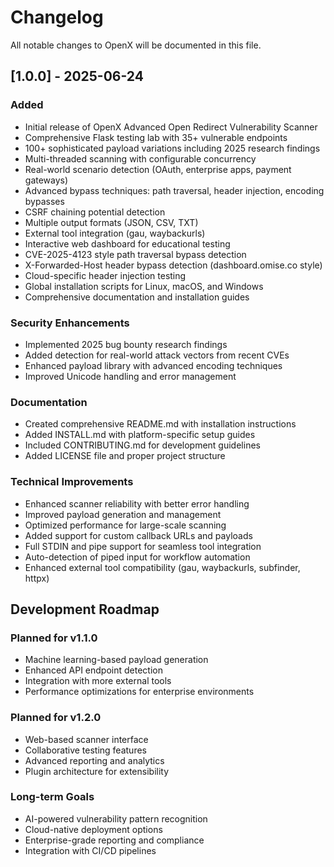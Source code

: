 # Changelog

All notable changes to OpenX will be documented in this file.

## [1.0.0] - 2025-06-24

### Added
- Initial release of OpenX Advanced Open Redirect Vulnerability Scanner
- Comprehensive Flask testing lab with 35+ vulnerable endpoints
- 100+ sophisticated payload variations including 2025 research findings
- Multi-threaded scanning with configurable concurrency
- Real-world scenario detection (OAuth, enterprise apps, payment gateways)
- Advanced bypass techniques: path traversal, header injection, encoding bypasses
- CSRF chaining potential detection
- Multiple output formats (JSON, CSV, TXT)
- External tool integration (gau, waybackurls)
- Interactive web dashboard for educational testing
- CVE-2025-4123 style path traversal bypass detection
- X-Forwarded-Host header bypass detection (dashboard.omise.co style)
- Cloud-specific header injection testing
- Global installation scripts for Linux, macOS, and Windows
- Comprehensive documentation and installation guides

### Security Enhancements
- Implemented 2025 bug bounty research findings
- Added detection for real-world attack vectors from recent CVEs
- Enhanced payload library with advanced encoding techniques
- Improved Unicode handling and error management

### Documentation
- Created comprehensive README.md with installation instructions
- Added INSTALL.md with platform-specific setup guides
- Included CONTRIBUTING.md for development guidelines
- Added LICENSE file and proper project structure

### Technical Improvements
- Enhanced scanner reliability with better error handling
- Improved payload generation and management
- Optimized performance for large-scale scanning
- Added support for custom callback URLs and payloads
- Full STDIN and pipe support for seamless tool integration
- Auto-detection of piped input for workflow automation
- Enhanced external tool compatibility (gau, waybackurls, subfinder, httpx)

## Development Roadmap

### Planned for v1.1.0
- Machine learning-based payload generation
- Enhanced API endpoint detection
- Integration with more external tools
- Performance optimizations for enterprise environments

### Planned for v1.2.0
- Web-based scanner interface
- Collaborative testing features
- Advanced reporting and analytics
- Plugin architecture for extensibility

### Long-term Goals
- AI-powered vulnerability pattern recognition
- Cloud-native deployment options
- Enterprise-grade reporting and compliance
- Integration with CI/CD pipelines